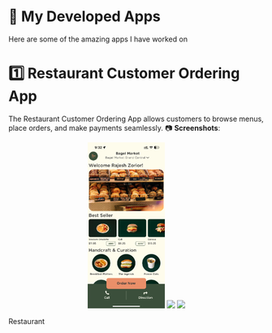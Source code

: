 # 📱 My Developed Apps

 Here are some of the amazing apps I have worked on

# 1️⃣ Restaurant Customer Ordering App
The Restaurant Customer Ordering App allows customers to browse menus, place orders, and make payments seamlessly. 
📷 **Screenshots**:  
<p align="center">
  <img src="https://github.com/rajeshgondaliya/Apps_Intro/blob/main/Apps/Customer%20App/1.PNG?raw=true" width="30%" />
  <img src="https://raw.githubusercontent.com/your-username/repo-name/main/screenshots/app1-2.png" width="30%" />
  <img src="https://raw.githubusercontent.com/your-username/repo-name/main/screenshots/app1-3.png" width="30%" />
</p>
Restaurant

